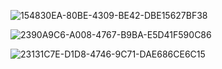 <p align="center">
  
![154830EA-80BE-4309-BE42-DBE15627BF38](https://github.com/user-attachments/assets/b65d2963-1302-48ef-9742-23187fc91ab7)


  

![2390A9C6-A008-4767-B9BA-E5D41F590C86](https://github.com/user-attachments/assets/41eaa8ba-426f-454f-911d-1166efdfa8bc)

![23131C7E-D1D8-4746-9C71-DAE686CE6C15](https://github.com/user-attachments/assets/dc53e23f-21ca-42e1-96be-d58a2fcb95aa)


</p>
